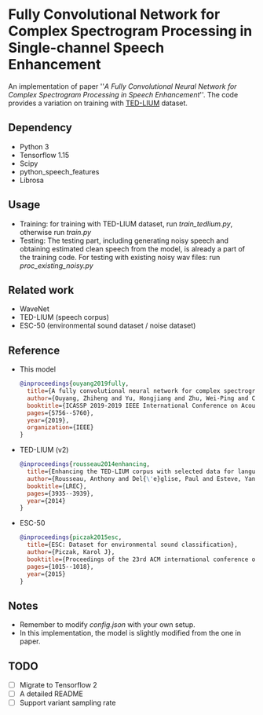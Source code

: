 # Fully Convolutional Network for Complex Spectrogram Processing in Single-channel Speech Enhancement

An implementation of paper ''*A Fully Convolutional Neural Network for Complex Spectrogram Processing in Speech Enhancement*''. The code provides a variation on training with [TED-LIUM](https://www.openslr.org/19/) dataset. 

## Dependency

- Python 3
- Tensorflow 1.15
- Scipy
- python_speech_features
- Librosa

## Usage

- Training: for training with TED-LIUM dataset, run *train_tedlium.py*, otherwise run *train.py*
- Testing: The testing part, including generating noisy speech and obtaining estimated clean speech from the model, is already a part of the training code. For testing with existing noisy wav files: run *proc_existing_noisy.py*

## Related work

- WaveNet 
- TED-LIUM (speech corpus)
- ESC-50 (environmental sound dataset / noise dataset)

## Reference

- This model

  ```BibTex
  @inproceedings{ouyang2019fully,
    title={A fully convolutional neural network for complex spectrogram processing in speech enhancement},
    author={Ouyang, Zhiheng and Yu, Hongjiang and Zhu, Wei-Ping and Champagne, Benoit},
    booktitle={ICASSP 2019-2019 IEEE International Conference on Acoustics, Speech and Signal Processing (ICASSP)},
    pages={5756--5760},
    year={2019},
    organization={IEEE}
  }
  ```

- TED-LIUM (v2)

  ```BibTex
  @inproceedings{rousseau2014enhancing,
    title={Enhancing the TED-LIUM corpus with selected data for language modeling and more TED talks.},
    author={Rousseau, Anthony and Del{\'e}glise, Paul and Esteve, Yannick},
    booktitle={LREC},
    pages={3935--3939},
    year={2014}
  }
  ```

- ESC-50

  ```BibTeX
  @inproceedings{piczak2015esc,
    title={ESC: Dataset for environmental sound classification},
    author={Piczak, Karol J},
    booktitle={Proceedings of the 23rd ACM international conference on Multimedia},
    pages={1015--1018},
    year={2015}
  }
  ```

## Notes

- Remember to modify *config.json* with your own setup.
- In this implementation, the model is slightly modified from the one in paper.

## TODO

- [ ] Migrate to Tensorflow 2
- [ ] A detailed README
- [ ] Support variant sampling rate
